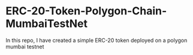# ERC-20-Token-Polygon-Chain-MumbaiTestNet
In this repo, I have created a simple ERC-20 token deployed on a polygon mumbai testnet
